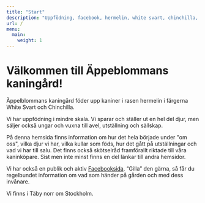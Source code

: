 ```yaml
---
title: "Start"
description: "Uppfödning, facebook, hermelin, white svart, chinchilla, Täby"
url: /
menu:
  main:
    weight: 1
---
```


# Välkommen till Äppeblommans kaningård!

Äppelblommans kaningård föder upp kaniner i rasen hermelin i färgerna White Svart och Chinchilla.

Vi har uppfödning i mindre skala. Vi sparar och ställer ut en hel del djur, men säljer också ungar och vuxna till avel, utställning och sällskap.

På denna hemsida finns information om hur det hela började under "om oss", vilka djur vi har, vilka kullar som föds, hur det gått på utställningar och vad vi har till salu. Det finns också skötselråd framförallt riktade till våra kaninköpare. Sist men inte minst finns en del länkar till andra hemsidor.

Vi har också en publik och aktiv [Facebooksida](https://www.facebook.com/pages/%C3%84ppelblommans-kaning%C3%A5rd/239997602822650). “Gilla” den gärna, så får du regelbundet information om vad som händer på gården och med dess invånare.

Vi finns i Täby norr om Stockholm.
